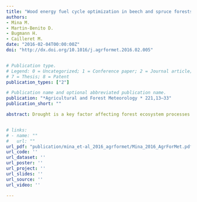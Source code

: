 ```yaml
---
title: "Wood energy fuel cycle optimization in beech and spruce forests"
authors:
- Mina M.
- Martin-Benito D.
- Bugmann H.
- Cailleret M.
date: "2016-02-04T00:00:00Z"
doi: "http://dx.doi.org/10.1016/j.agrformet.2016.02.005"


# Publication type.
# Legend: 0 = Uncategorized; 1 = Conference paper; 2 = Journal article; 3 = Preprint / Working Paper; 4 = Report; 5 = Book; 6 = Book section;
# 7 = Thesis; 8 = Patent
publication_types: ["2"]

# Publication name and optional abbreviated publication name.
publication: "*Agricultural and Forest Meteorology * 221,13–33"
publication_short: ""

abstract: Drought is a key factor affecting forest ecosystem processes at different spatio-temporal scales. For accurately modeling tree functioning – and thus for producing reliable simulations of forest dynamics – the consideration of the variability in the timing and extent of drought effects on tree growth is essential, particularly in strongly seasonal climates such as in the Mediterranean area. Yet, most dynamic vegetation models (DVMs) do not include this intra-annual variability of drought effects on tree growth. We present a novel approach for linking tree-ring data to drought simulations in DVMs. A modified forward model of tree-ring width (VS-Lite) was used to estimate seasonal- and site-specific growth responses to drought of Scots pine (Pinus sylvestris L.), which were subsequently implemented in the DVM ForClim. Ring-width data from sixteen sites along a moisture gradient from Central Spain to the Swiss Alps, including the dry inner Alpine valleys, were used to calibrate the forward ring-width model, and inventory data from managed Scots pine stands were used to evaluate ForClim performance. The modified VS-Lite accurately estimated the year-to-year variability in ring-width indices and produced realistic intra-annual growth responses to soil drought, showing a stronger relationship between growth and drought in spring than in the other seasons and thus capturing the strategy of Scots pine to cope with drought. The ForClim version including seasonal variability in growth responses to drought showed improved predictions of stand basal area and stem number, indicating the need to consider intra-annual differences in climate–growth relationships in DVMs when simulating forest dynamics. Forward modeling of ring-width growth may be a powerful tool to calibrate growth functions in DVMs that aim to simulate forest properties in across multiple environments at large spatial scales.


# links:
# - name: ""
#   url: ""
url_pdf: "publication/mina_et-al_2016_agrformet/Mina_2016_AgrForMet.pdf"
url_code: ''
url_dataset: ''
url_poster: ''
url_project: ''
url_slides: ''
url_source: ''
url_video: ''

---
```

